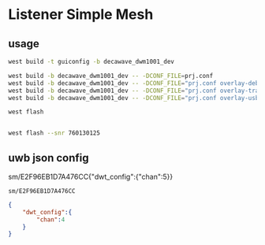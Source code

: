 # Listener Simple Mesh
## usage
```bash
west build -t guiconfig -b decawave_dwm1001_dev

west build -b decawave_dwm1001_dev -- -DCONF_FILE=prj.conf
west build -b decawave_dwm1001_dev -- -DCONF_FILE="prj.conf overlay-debug.conf"
west build -b decawave_dwm1001_dev -- -DCONF_FILE="prj.conf overlay-tracing.conf"
west build -b decawave_dwm1001_dev -- -DCONF_FILE="prj.conf overlay-usb.conf"

west flash


west flash --snr 760130125
```

## uwb json config
sm/E2F96EB1D7A476CC{"dwt_config":{"chan":5}}

`sm/E2F96EB1D7A476CC`
```json
{
    "dwt_config":{
        "chan":4
    }
}
```
